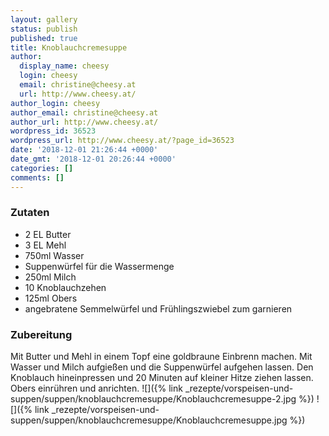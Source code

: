 ```yaml
---
layout: gallery
status: publish
published: true
title: Knoblauchcremesuppe
author:
  display_name: cheesy
  login: cheesy
  email: christine@cheesy.at
  url: http://www.cheesy.at/
author_login: cheesy
author_email: christine@cheesy.at
author_url: http://www.cheesy.at/
wordpress_id: 36523
wordpress_url: http://www.cheesy.at/?page_id=36523
date: '2018-12-01 21:26:44 +0000'
date_gmt: '2018-12-01 20:26:44 +0000'
categories: []
comments: []
---
```

### Zutaten
* 2 EL Butter
* 3 EL Mehl
* 750ml Wasser
* Suppenwürfel für die Wassermenge
* 250ml Milch
* 10 Knoblauchzehen
* 125ml Obers
* angebratene Semmelwürfel und Frühlingszwiebel zum garnieren
### Zubereitung
Mit Butter und Mehl in einem Topf eine goldbraune Einbrenn machen. Mit Wasser und Milch aufgießen und die Suppenwürfel aufgehen lassen. Den Knoblauch hineinpressen und 20 Minuten auf kleiner Hitze ziehen lassen. Obers einrühren und anrichten.
![]({% link _rezepte/vorspeisen-und-suppen/suppen/knoblauchcremesuppe/Knoblauchcremesuppe-2.jpg %})
![]({% link _rezepte/vorspeisen-und-suppen/suppen/knoblauchcremesuppe/Knoblauchcremesuppe.jpg %})
